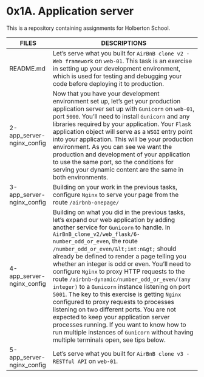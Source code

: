 # 0x1A. Application server

This is a repository containing assignments for Holberton School.

|FILES| DESCRIPTIONS|
|---|---|
|README.md|  Let’s serve what you built for ```AirBnB clone v2 - Web framework``` on ```web-01```. This task is an exercise in setting up your development environment, which is used for testing and debugging your code before deploying it to production.|
|2-app_server-nginx_config|  Now that you have your development environment set up, let’s get your production application server set up with ```Gunicorn``` on ```web-01```, port ```5000```. You’ll need to install ```Gunicorn``` and any libraries required by your application. Your ```Flask``` application object will serve as a ```WSGI``` entry point into your application. This will be your production environment. As you can see we want the production and development of your application to use the same port, so the conditions for serving your dynamic content are the same in both environments.|
|3-app_server-nginx_config|  Building on your work in the previous tasks, configure ```Nginx``` to serve your page from the route ```/airbnb-onepage/```|
|4-app_server-nginx_config|  Building on what you did in the previous tasks, let’s expand our web application by adding another service for ```Gunicorn``` to handle. In ```AirBnB_clone_v2/web_flask/6-number_odd_or_even```, the route ```/number_odd_or_even/&lt;int:n&gt;``` should already be defined to render a page telling you whether an integer is odd or even. You’ll need to configure ```Nginx``` to proxy HTTP requests to the route ```/airbnb-dynamic/number_odd_or_even/(any integer)``` to a ```Gunicorn``` instance listening on port ```5001```. The key to this exercise is getting ```Nginx``` configured to proxy requests to processes listening on two different ports. You are not expected to keep your application server processes running. If you want to know how to run multiple instances of ```Gunicorn``` without having multiple terminals open, see tips below.|
|5-app_server-nginx_config|  Let’s serve what you built for ```AirBnB clone v3 - RESTful API``` on ```web-01```.|

